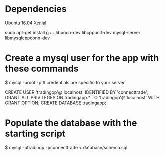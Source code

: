 # Dependencies

Ubuntu 16.04 Xenial

sudo apt-get install g++ libpoco-dev libcppunit-dev mysql-server libmysqlcppconn-dev

# Create a mysql user for the app with these commands

$ mysql -uroot -p # credentials are specific to your server 

CREATE USER 'tradingop'@'localhost' IDENTIFIED BY 'connecttrade';
GRANT ALL PRIVILEGES ON tradingapp.* TO 'tradingop'@'localhost' WITH GRANT OPTION;
CREATE DATABASE tradingapp;

# Populate the database with the starting script

$ mysql -utradinop -pconnecttrade < database/schema.sql
 